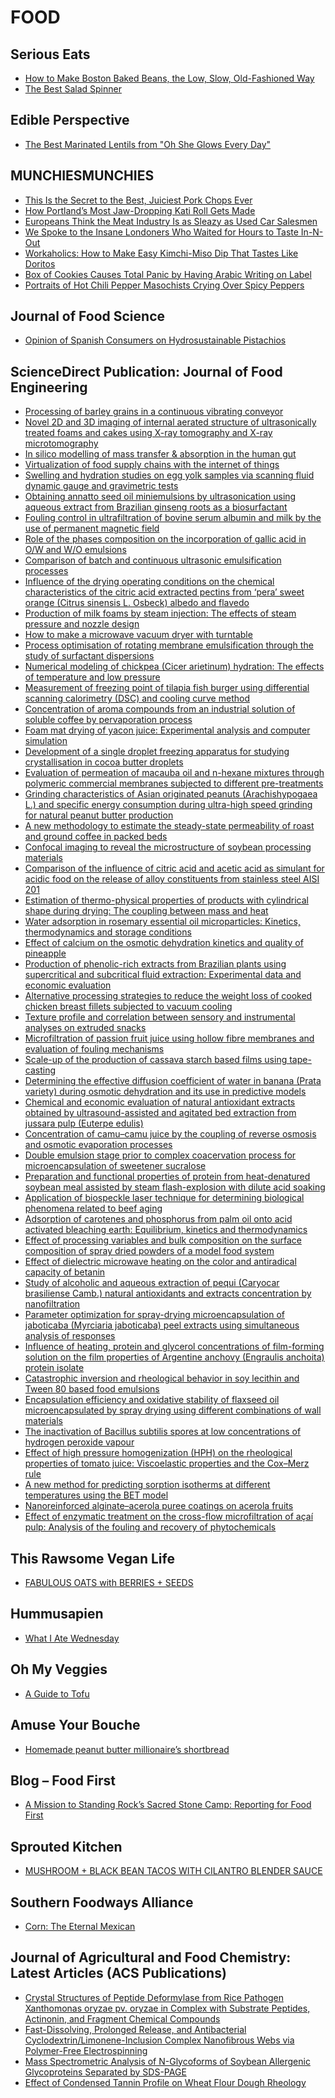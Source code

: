 # FOOD

## Serious Eats
- [How to Make Boston Baked Beans, the Low, Slow, Old-Fashioned Way](http://feeds.seriouseats.com/~r/seriouseatsfeaturesvideos/~3/kgRnG61rQbs/how-to-make-boston-baked-beans.html)
- [The Best Salad Spinner](http://feeds.seriouseats.com/~r/seriouseatsfeaturesvideos/~3/_MnhrfzA-vI/equipment-the-best-salad-spinner.html)

## Edible Perspective
- [The Best Marinated Lentils from "Oh She Glows Every Day"](http://www.edibleperspective.com/home/the-best-marinated-lentils)

## MUNCHIESMUNCHIES
- [This Is the Secret to the Best, Juiciest Pork Chops Ever](https://munchies.vice.com/en/articles/this-is-the-secret-to-the-best-juiciest-pork-chops-ever)
- [How Portland’s Most Jaw-Dropping Kati Roll Gets Made](https://munchies.vice.com/en/articles/how-portlands-most-jaw-dropping-kati-roll-gets-made)
- [Europeans Think the Meat Industry Is as Sleazy as Used Car Salesmen](https://munchies.vice.com/en/articles/europeans-think-the-meat-industry-is-as-sleazy-as-used-car-salesmen)
- [We Spoke to the Insane Londoners Who Waited for Hours to Taste In-N-Out](https://munchies.vice.com/en/articles/we-spoke-to-the-insane-londoners-who-waited-for-hours-to-taste-in-n-out)
- [Workaholics: How to Make Easy Kimchi-Miso Dip That Tastes Like Doritos](https://munchies.vice.com/en/articles/workaholics-how-to-make-easy-kimchi-miso-dip-that-tastes-like-doritos)
- [Box of Cookies Causes Total Panic by Having Arabic Writing on Label](https://munchies.vice.com/en/articles/box-of-cookies-causes-total-panic-for-having-arabic-writing-on-label)
- [Portraits of Hot Chili Pepper Masochists Crying Over Spicy Peppers](https://munchies.vice.com/en/articles/portraits-of-hot-chili-pepper-masochists-crying-over-spicy-peppers)

## Journal of Food Science
- [Opinion of Spanish Consumers on Hydrosustainable Pistachios](http://onlinelibrary.wiley.com/resolve/doi?DOI=10.1111%2F1750-3841.13501)

## ScienceDirect Publication: Journal of Food Engineering
- [Processing of barley grains in a continuous vibrating conveyor](http://rss.sciencedirect.com/action/redirectFile?&zone=main&currentActivity=feed&usageType=outward&url=http%3A%2F%2Fwww.sciencedirect.com%2Fscience%3F_ob%3DGatewayURL%26_origin%3DIRSSSEARCH%26_method%3DcitationSearch%26_piikey%3DS0260877416301364%26_version%3D1%26md5%3D387b9efcc1be7000f81765d1421ad882)
- [Novel 2D and 3D imaging of internal aerated structure of ultrasonically treated foams and cakes using X-ray tomography and X-ray microtomography](http://rss.sciencedirect.com/action/redirectFile?&zone=main&currentActivity=feed&usageType=outward&url=http%3A%2F%2Fwww.sciencedirect.com%2Fscience%3F_ob%3DGatewayURL%26_origin%3DIRSSSEARCH%26_method%3DcitationSearch%26_piikey%3DS026087741630084X%26_version%3D1%26md5%3D42f10f99f5c7415ffd361be082de6dec)
- [In silico modelling of mass transfer &amp; absorption in the human gut](http://rss.sciencedirect.com/action/redirectFile?&zone=main&currentActivity=feed&usageType=outward&url=http%3A%2F%2Fwww.sciencedirect.com%2Fscience%3F_ob%3DGatewayURL%26_origin%3DIRSSSEARCH%26_method%3DcitationSearch%26_piikey%3DS0260877415300200%26_version%3D1%26md5%3De98eefa172aebe5644eaee224f10b0c5)
- [Virtualization of food supply chains with the internet of things](http://rss.sciencedirect.com/action/redirectFile?&zone=main&currentActivity=feed&usageType=outward&url=http%3A%2F%2Fwww.sciencedirect.com%2Fscience%3F_ob%3DGatewayURL%26_origin%3DIRSSSEARCH%26_method%3DcitationSearch%26_piikey%3DS026087741530056X%26_version%3D1%26md5%3Defa13e220a7d85aecec6556684bc6e67)
- [Swelling and hydration studies on egg yolk samples via scanning fluid dynamic gauge and gravimetric tests](http://rss.sciencedirect.com/action/redirectFile?&zone=main&currentActivity=feed&usageType=outward&url=http%3A%2F%2Fwww.sciencedirect.com%2Fscience%3F_ob%3DGatewayURL%26_origin%3DIRSSSEARCH%26_method%3DcitationSearch%26_piikey%3DS0260877415003672%26_version%3D1%26md5%3Db0665139c0900dd8134bb6c855abd891)
- [Obtaining annatto seed oil miniemulsions by ultrasonication using aqueous extract from Brazilian ginseng roots as a biosurfactant](http://rss.sciencedirect.com/action/redirectFile?&zone=main&currentActivity=feed&usageType=outward&url=http%3A%2F%2Fwww.sciencedirect.com%2Fscience%3F_ob%3DGatewayURL%26_origin%3DIRSSSEARCH%26_method%3DcitationSearch%26_piikey%3DS0260877415003337%26_version%3D1%26md5%3De54f4e13068005d9b42a96018cbda470)
- [Fouling control in ultrafiltration of bovine serum albumin and milk by the use of permanent magnetic field](http://rss.sciencedirect.com/action/redirectFile?&zone=main&currentActivity=feed&usageType=outward&url=http%3A%2F%2Fwww.sciencedirect.com%2Fscience%3F_ob%3DGatewayURL%26_origin%3DIRSSSEARCH%26_method%3DcitationSearch%26_piikey%3DS0260877415003428%26_version%3D1%26md5%3Dfd6c631da8abc30481b123299c584e3b)
- [Role of the phases composition on the incorporation of gallic acid in O/W and W/O emulsions](http://rss.sciencedirect.com/action/redirectFile?&zone=main&currentActivity=feed&usageType=outward&url=http%3A%2F%2Fwww.sciencedirect.com%2Fscience%3F_ob%3DGatewayURL%26_origin%3DIRSSSEARCH%26_method%3DcitationSearch%26_piikey%3DS0260877415003507%26_version%3D1%26md5%3D1458163957514128540fa259589df42e)
- [Comparison of batch and continuous ultrasonic emulsification processes](http://rss.sciencedirect.com/action/redirectFile?&zone=main&currentActivity=feed&usageType=outward&url=http%3A%2F%2Fwww.sciencedirect.com%2Fscience%3F_ob%3DGatewayURL%26_origin%3DIRSSSEARCH%26_method%3DcitationSearch%26_piikey%3DS0260877415001995%26_version%3D1%26md5%3Da1117b9050a1d5224cd4ac63147fb266)
- [Influence of the drying operating conditions on the chemical characteristics of the citric acid extracted pectins from ‘pera’ sweet orange (Citrus sinensis L. Osbeck) albedo and flavedo](http://rss.sciencedirect.com/action/redirectFile?&zone=main&currentActivity=feed&usageType=outward&url=http%3A%2F%2Fwww.sciencedirect.com%2Fscience%3F_ob%3DGatewayURL%26_origin%3DIRSSSEARCH%26_method%3DcitationSearch%26_piikey%3DS0260877415002514%26_version%3D1%26md5%3D99def55b289b2ba605e76cfff75b9b86)
- [Production of milk foams by steam injection: The effects of steam pressure and nozzle design](http://rss.sciencedirect.com/action/redirectFile?&zone=main&currentActivity=feed&usageType=outward&url=http%3A%2F%2Fwww.sciencedirect.com%2Fscience%3F_ob%3DGatewayURL%26_origin%3DIRSSSEARCH%26_method%3DcitationSearch%26_piikey%3DS0260877415002538%26_version%3D1%26md5%3D160863e4ff85e0d212393271362ad188)
- [How to make a microwave vacuum dryer with turntable](http://rss.sciencedirect.com/action/redirectFile?&zone=main&currentActivity=feed&usageType=outward&url=http%3A%2F%2Fwww.sciencedirect.com%2Fscience%3F_ob%3DGatewayURL%26_origin%3DIRSSSEARCH%26_method%3DcitationSearch%26_piikey%3DS0260877415002848%26_version%3D1%26md5%3Df1cd38cc5272853228d704072da2c775)
- [Process optimisation of rotating membrane emulsification through the study of surfactant dispersions](http://rss.sciencedirect.com/action/redirectFile?&zone=main&currentActivity=feed&usageType=outward&url=http%3A%2F%2Fwww.sciencedirect.com%2Fscience%3F_ob%3DGatewayURL%26_origin%3DIRSSSEARCH%26_method%3DcitationSearch%26_piikey%3DS0260877415002836%26_version%3D1%26md5%3D6e9b27eb9ea88a6563e2320e96c1baf2)
- [Numerical modeling of chickpea (Cicer arietinum) hydration: The effects of temperature and low pressure](http://rss.sciencedirect.com/action/redirectFile?&zone=main&currentActivity=feed&usageType=outward&url=http%3A%2F%2Fwww.sciencedirect.com%2Fscience%3F_ob%3DGatewayURL%26_origin%3DIRSSSEARCH%26_method%3DcitationSearch%26_piikey%3DS0260877415002320%26_version%3D1%26md5%3Dfec03fcb3238a2b42fe2cdcd6b777d69)
- [Measurement of freezing point of tilapia fish burger using differential scanning calorimetry (DSC) and cooling curve method](http://rss.sciencedirect.com/action/redirectFile?&zone=main&currentActivity=feed&usageType=outward&url=http%3A%2F%2Fwww.sciencedirect.com%2Fscience%3F_ob%3DGatewayURL%26_origin%3DIRSSSEARCH%26_method%3DcitationSearch%26_piikey%3DS0260877415001429%26_version%3D1%26md5%3Dc4ffaffcccbde6090642b57280d0d8e7)
- [Concentration of aroma compounds from an industrial solution of soluble coffee by pervaporation process](http://rss.sciencedirect.com/action/redirectFile?&zone=main&currentActivity=feed&usageType=outward&url=http%3A%2F%2Fwww.sciencedirect.com%2Fscience%3F_ob%3DGatewayURL%26_origin%3DIRSSSEARCH%26_method%3DcitationSearch%26_piikey%3DS026087741500117X%26_version%3D1%26md5%3D7342bc8991e884277f55ee48460e21ce)
- [Foam mat drying of yacon juice: Experimental analysis and computer simulation](http://rss.sciencedirect.com/action/redirectFile?&zone=main&currentActivity=feed&usageType=outward&url=http%3A%2F%2Fwww.sciencedirect.com%2Fscience%3F_ob%3DGatewayURL%26_origin%3DIRSSSEARCH%26_method%3DcitationSearch%26_piikey%3DS0260877415000850%26_version%3D1%26md5%3D3812ffc6599f5ce46c454e3477bd5244)
- [Development of a single droplet freezing apparatus for studying crystallisation in cocoa butter droplets](http://rss.sciencedirect.com/action/redirectFile?&zone=main&currentActivity=feed&usageType=outward&url=http%3A%2F%2Fwww.sciencedirect.com%2Fscience%3F_ob%3DGatewayURL%26_origin%3DIRSSSEARCH%26_method%3DcitationSearch%26_piikey%3DS0260877415000576%26_version%3D1%26md5%3D1051326afb873fb7f75e4fdbe3ec8330)
- [Evaluation of permeation of macauba oil and n-hexane mixtures through polymeric commercial membranes subjected to different pre-treatments](http://rss.sciencedirect.com/action/redirectFile?&zone=main&currentActivity=feed&usageType=outward&url=http%3A%2F%2Fwww.sciencedirect.com%2Fscience%3F_ob%3DGatewayURL%26_origin%3DIRSSSEARCH%26_method%3DcitationSearch%26_piikey%3DS0260877415000382%26_version%3D1%26md5%3D283d85853a52bcd7ee5d143da9bbc786)
- [Grinding characteristics of Asian originated peanuts (Arachishypogaea L.) and specific energy consumption during ultra-high speed grinding for natural peanut butter production](http://rss.sciencedirect.com/action/redirectFile?&zone=main&currentActivity=feed&usageType=outward&url=http%3A%2F%2Fwww.sciencedirect.com%2Fscience%3F_ob%3DGatewayURL%26_origin%3DIRSSSEARCH%26_method%3DcitationSearch%26_piikey%3DS0260877414005123%26_version%3D1%26md5%3D96507ec3c198511f157f12456f5cfaca)
- [A new methodology to estimate the steady-state permeability of roast and ground coffee in packed beds](http://rss.sciencedirect.com/action/redirectFile?&zone=main&currentActivity=feed&usageType=outward&url=http%3A%2F%2Fwww.sciencedirect.com%2Fscience%3F_ob%3DGatewayURL%26_origin%3DIRSSSEARCH%26_method%3DcitationSearch%26_piikey%3DS0260877414004737%26_version%3D1%26md5%3D6ab2cab3f419b1e0bf7dafab3cc16640)
- [Confocal imaging to reveal the microstructure of soybean processing materials](http://rss.sciencedirect.com/action/redirectFile?&zone=main&currentActivity=feed&usageType=outward&url=http%3A%2F%2Fwww.sciencedirect.com%2Fscience%3F_ob%3DGatewayURL%26_origin%3DIRSSSEARCH%26_method%3DcitationSearch%26_piikey%3DS0260877414003902%26_version%3D1%26md5%3De013988d9fcf57a94651011f5917f3c2)
- [Comparison of the influence of citric acid and acetic acid as simulant for acidic food on the release of alloy constituents from stainless steel AISI 201](http://rss.sciencedirect.com/action/redirectFile?&zone=main&currentActivity=feed&usageType=outward&url=http%3A%2F%2Fwww.sciencedirect.com%2Fscience%3F_ob%3DGatewayURL%26_origin%3DIRSSSEARCH%26_method%3DcitationSearch%26_piikey%3DS0260877414003367%26_version%3D1%26md5%3D440c3f3b8a094066bba78e769474095c)
- [Estimation of thermo-physical properties of products with cylindrical shape during drying: The coupling between mass and heat](http://rss.sciencedirect.com/action/redirectFile?&zone=main&currentActivity=feed&usageType=outward&url=http%3A%2F%2Fwww.sciencedirect.com%2Fscience%3F_ob%3DGatewayURL%26_origin%3DIRSSSEARCH%26_method%3DcitationSearch%26_piikey%3DS0260877414002118%26_version%3D1%26md5%3D8107523364fdf372c9aa2b8bb3da2dc7)
- [Water adsorption in rosemary essential oil microparticles: Kinetics, thermodynamics and storage conditions](http://rss.sciencedirect.com/action/redirectFile?&zone=main&currentActivity=feed&usageType=outward&url=http%3A%2F%2Fwww.sciencedirect.com%2Fscience%3F_ob%3DGatewayURL%26_origin%3DIRSSSEARCH%26_method%3DcitationSearch%26_piikey%3DS0260877414001964%26_version%3D1%26md5%3D6fd10a00a492c1e5140614a2216cb965)
- [Effect of calcium on the osmotic dehydration kinetics and quality of pineapple](http://rss.sciencedirect.com/action/redirectFile?&zone=main&currentActivity=feed&usageType=outward&url=http%3A%2F%2Fwww.sciencedirect.com%2Fscience%3F_ob%3DGatewayURL%26_origin%3DIRSSSEARCH%26_method%3DcitationSearch%26_piikey%3DS0260877414000879%26_version%3D1%26md5%3D08134b51d053590243872ff60999edbc)
- [Production of phenolic-rich extracts from Brazilian plants using supercritical and subcritical fluid extraction: Experimental data and economic evaluation](http://rss.sciencedirect.com/action/redirectFile?&zone=main&currentActivity=feed&usageType=outward&url=http%3A%2F%2Fwww.sciencedirect.com%2Fscience%3F_ob%3DGatewayURL%26_origin%3DIRSSSEARCH%26_method%3DcitationSearch%26_piikey%3DS0260877414000569%26_version%3D1%26md5%3D6f819d31e7e16940268391063c0c165e)
- [Alternative processing strategies to reduce the weight loss of cooked chicken breast fillets subjected to vacuum cooling](http://rss.sciencedirect.com/action/redirectFile?&zone=main&currentActivity=feed&usageType=outward&url=http%3A%2F%2Fwww.sciencedirect.com%2Fscience%3F_ob%3DGatewayURL%26_origin%3DIRSSSEARCH%26_method%3DcitationSearch%26_piikey%3DS0260877413006109%26_version%3D1%26md5%3Db25dae4e341e59cff5720d18093a003d)
- [Texture profile and correlation between sensory and instrumental analyses on extruded snacks](http://rss.sciencedirect.com/action/redirectFile?&zone=main&currentActivity=feed&usageType=outward&url=http%3A%2F%2Fwww.sciencedirect.com%2Fscience%3F_ob%3DGatewayURL%26_origin%3DIRSSSEARCH%26_method%3DcitationSearch%26_piikey%3DS0260877413004111%26_version%3D1%26md5%3D8807b59a4b8699bb6408e90672066cbe)
- [Microfiltration of passion fruit juice using hollow fibre membranes and evaluation of fouling mechanisms](http://rss.sciencedirect.com/action/redirectFile?&zone=main&currentActivity=feed&usageType=outward&url=http%3A%2F%2Fwww.sciencedirect.com%2Fscience%3F_ob%3DGatewayURL%26_origin%3DIRSSSEARCH%26_method%3DcitationSearch%26_piikey%3DS0260877413004032%26_version%3D1%26md5%3Debba6b8db5b0c79e80ff67c1ff70a57e)
- [Scale-up of the production of cassava starch based films using tape-casting](http://rss.sciencedirect.com/action/redirectFile?&zone=main&currentActivity=feed&usageType=outward&url=http%3A%2F%2Fwww.sciencedirect.com%2Fscience%3F_ob%3DGatewayURL%26_origin%3DIRSSSEARCH%26_method%3DcitationSearch%26_piikey%3DS026087741300366X%26_version%3D1%26md5%3D16e85e6d289630a158f19d3452978348)
- [Determining the effective diffusion coefficient of water in banana (Prata variety) during osmotic dehydration and its use in predictive models](http://rss.sciencedirect.com/action/redirectFile?&zone=main&currentActivity=feed&usageType=outward&url=http%3A%2F%2Fwww.sciencedirect.com%2Fscience%3F_ob%3DGatewayURL%26_origin%3DIRSSSEARCH%26_method%3DcitationSearch%26_piikey%3DS0260877413003117%26_version%3D1%26md5%3D93104d04c1d28bcf08865f1179c149e5)
- [Chemical and economic evaluation of natural antioxidant extracts obtained by ultrasound-assisted and agitated bed extraction from jussara pulp (Euterpe edulis)](http://rss.sciencedirect.com/action/redirectFile?&zone=main&currentActivity=feed&usageType=outward&url=http%3A%2F%2Fwww.sciencedirect.com%2Fscience%3F_ob%3DGatewayURL%26_origin%3DIRSSSEARCH%26_method%3DcitationSearch%26_piikey%3DS0260877413002653%26_version%3D1%26md5%3D71b12bb807e6cfa28ddcd4e51625d62c)
- [Concentration of camu–camu juice by the coupling of reverse osmosis and osmotic evaporation processes](http://rss.sciencedirect.com/action/redirectFile?&zone=main&currentActivity=feed&usageType=outward&url=http%3A%2F%2Fwww.sciencedirect.com%2Fscience%3F_ob%3DGatewayURL%26_origin%3DIRSSSEARCH%26_method%3DcitationSearch%26_piikey%3DS0260877413002331%26_version%3D1%26md5%3Dd6b10bc96c097d72abf385f1f0199af7)
- [Double emulsion stage prior to complex coacervation process for microencapsulation of sweetener sucralose](http://rss.sciencedirect.com/action/redirectFile?&zone=main&currentActivity=feed&usageType=outward&url=http%3A%2F%2Fwww.sciencedirect.com%2Fscience%3F_ob%3DGatewayURL%26_origin%3DIRSSSEARCH%26_method%3DcitationSearch%26_piikey%3DS0260877413002318%26_version%3D1%26md5%3D7666df0505173dbc5c884d3041440399)
- [Preparation and functional properties of protein from heat-denatured soybean meal assisted by steam flash-explosion with dilute acid soaking](http://rss.sciencedirect.com/action/redirectFile?&zone=main&currentActivity=feed&usageType=outward&url=http%3A%2F%2Fwww.sciencedirect.com%2Fscience%3F_ob%3DGatewayURL%26_origin%3DIRSSSEARCH%26_method%3DcitationSearch%26_piikey%3DS0260877413002379%26_version%3D1%26md5%3Db13780d3c93aad857ec12e3bb3c67fee)
- [Application of biospeckle laser technique for determining biological phenomena related to beef aging](http://rss.sciencedirect.com/action/redirectFile?&zone=main&currentActivity=feed&usageType=outward&url=http%3A%2F%2Fwww.sciencedirect.com%2Fscience%3F_ob%3DGatewayURL%26_origin%3DIRSSSEARCH%26_method%3DcitationSearch%26_piikey%3DS0260877413002501%26_version%3D1%26md5%3D9556f7962332d2d41b5b1c5668a6ffcb)
- [Adsorption of carotenes and phosphorus from palm oil onto acid activated bleaching earth: Equilibrium, kinetics and thermodynamics](http://rss.sciencedirect.com/action/redirectFile?&zone=main&currentActivity=feed&usageType=outward&url=http%3A%2F%2Fwww.sciencedirect.com%2Fscience%3F_ob%3DGatewayURL%26_origin%3DIRSSSEARCH%26_method%3DcitationSearch%26_piikey%3DS0260877413002082%26_version%3D1%26md5%3Daafa48f4265a39c892bc2c5387a4bdf5)
- [Effect of processing variables and bulk composition on the surface composition of spray dried powders of a model food system](http://rss.sciencedirect.com/action/redirectFile?&zone=main&currentActivity=feed&usageType=outward&url=http%3A%2F%2Fwww.sciencedirect.com%2Fscience%3F_ob%3DGatewayURL%26_origin%3DIRSSSEARCH%26_method%3DcitationSearch%26_piikey%3DS0260877413001489%26_version%3D1%26md5%3Dca2eb061344b6a184f58fbb8b8fb52d5)
- [Effect of dielectric microwave heating on the color and antiradical capacity of betanin](http://rss.sciencedirect.com/action/redirectFile?&zone=main&currentActivity=feed&usageType=outward&url=http%3A%2F%2Fwww.sciencedirect.com%2Fscience%3F_ob%3DGatewayURL%26_origin%3DIRSSSEARCH%26_method%3DcitationSearch%26_piikey%3DS026087741300143X%26_version%3D1%26md5%3Dc2382d7c6a786d0932f7fb3c8213fae4)
- [Study of alcoholic and aqueous extraction of pequi (Caryocar brasiliense Camb.) natural antioxidants and extracts concentration by nanofiltration](http://rss.sciencedirect.com/action/redirectFile?&zone=main&currentActivity=feed&usageType=outward&url=http%3A%2F%2Fwww.sciencedirect.com%2Fscience%3F_ob%3DGatewayURL%26_origin%3DIRSSSEARCH%26_method%3DcitationSearch%26_piikey%3DS0260877412005912%26_version%3D1%26md5%3Df2d1400468bcc34c030398b1287ee381)
- [Parameter optimization for spray-drying microencapsulation of jaboticaba (Myrciaria jaboticaba) peel extracts using simultaneous analysis of responses](http://rss.sciencedirect.com/action/redirectFile?&zone=main&currentActivity=feed&usageType=outward&url=http%3A%2F%2Fwww.sciencedirect.com%2Fscience%3F_ob%3DGatewayURL%26_origin%3DIRSSSEARCH%26_method%3DcitationSearch%26_piikey%3DS0260877412005742%26_version%3D1%26md5%3D21fad158633bac2bac83a81dbb0d0116)
- [Influence of heating, protein and glycerol concentrations of film-forming solution on the film properties of Argentine anchovy (Engraulis anchoita) protein isolate](http://rss.sciencedirect.com/action/redirectFile?&zone=main&currentActivity=feed&usageType=outward&url=http%3A%2F%2Fwww.sciencedirect.com%2Fscience%3F_ob%3DGatewayURL%26_origin%3DIRSSSEARCH%26_method%3DcitationSearch%26_piikey%3DS0260877413000113%26_version%3D1%26md5%3D941ac2835eb4a09697ffc5ddc9027a82)
- [Catastrophic inversion and rheological behavior in soy lecithin and Tween 80 based food emulsions](http://rss.sciencedirect.com/action/redirectFile?&zone=main&currentActivity=feed&usageType=outward&url=http%3A%2F%2Fwww.sciencedirect.com%2Fscience%3F_ob%3DGatewayURL%26_origin%3DIRSSSEARCH%26_method%3DcitationSearch%26_piikey%3DS0260877412005924%26_version%3D1%26md5%3Df5f9616c6341bfb840cc970256171f02)
- [Encapsulation efficiency and oxidative stability of flaxseed oil microencapsulated by spray drying using different combinations of wall materials](http://rss.sciencedirect.com/action/redirectFile?&zone=main&currentActivity=feed&usageType=outward&url=http%3A%2F%2Fwww.sciencedirect.com%2Fscience%3F_ob%3DGatewayURL%26_origin%3DIRSSSEARCH%26_method%3DcitationSearch%26_piikey%3DS0260877412001756%26_version%3D1%26md5%3D5b87355ef54340d5fe25a5780a904165)
- [The inactivation of Bacillus subtilis spores at low concentrations of hydrogen peroxide vapour](http://rss.sciencedirect.com/action/redirectFile?&zone=main&currentActivity=feed&usageType=outward&url=http%3A%2F%2Fwww.sciencedirect.com%2Fscience%3F_ob%3DGatewayURL%26_origin%3DIRSSSEARCH%26_method%3DcitationSearch%26_piikey%3DS0260877412004141%26_version%3D1%26md5%3Dca0644aeff55bbcc10c4677e7938bea6)
- [Effect of high pressure homogenization (HPH) on the rheological properties of tomato juice: Viscoelastic properties and the Cox–Merz rule](http://rss.sciencedirect.com/action/redirectFile?&zone=main&currentActivity=feed&usageType=outward&url=http%3A%2F%2Fwww.sciencedirect.com%2Fscience%3F_ob%3DGatewayURL%26_origin%3DIRSSSEARCH%26_method%3DcitationSearch%26_piikey%3DS0260877412003597%26_version%3D1%26md5%3Dc95286ddee24dd46c4e6d155cd3533d4)
- [A new method for predicting sorption isotherms at different temperatures using the BET model](http://rss.sciencedirect.com/action/redirectFile?&zone=main&currentActivity=feed&usageType=outward&url=http%3A%2F%2Fwww.sciencedirect.com%2Fscience%3F_ob%3DGatewayURL%26_origin%3DIRSSSEARCH%26_method%3DcitationSearch%26_piikey%3DS0260877412003500%26_version%3D1%26md5%3D1078ea5de946809ba988c3cf0a391b94)
- [Nanoreinforced alginate–acerola puree coatings on acerola fruits](http://rss.sciencedirect.com/action/redirectFile?&zone=main&currentActivity=feed&usageType=outward&url=http%3A%2F%2Fwww.sciencedirect.com%2Fscience%3F_ob%3DGatewayURL%26_origin%3DIRSSSEARCH%26_method%3DcitationSearch%26_piikey%3DS0260877412003743%26_version%3D1%26md5%3D6b1bc687eba40b15c41eeed53ba73b6b)
- [Effect of enzymatic treatment on the cross-flow microfiltration of açaí pulp: Analysis of the fouling and recovery of phytochemicals](http://rss.sciencedirect.com/action/redirectFile?&zone=main&currentActivity=feed&usageType=outward&url=http%3A%2F%2Fwww.sciencedirect.com%2Fscience%3F_ob%3DGatewayURL%26_origin%3DIRSSSEARCH%26_method%3DcitationSearch%26_piikey%3DS0260877412003214%26_version%3D1%26md5%3D08073c628eb6796cf6461ae9df05c145)

## This Rawsome Vegan Life
- [FABULOUS OATS with BERRIES + SEEDS](http://feedproxy.google.com/~r/ThisRawsomeVeganLife/~3/Q4o_6dlXcnM/fabulous-oats-with-berries-seeds.html)

## Hummusapien
- [What I Ate Wednesday](http://www.hummusapien.com/what-i-ate-wednesday-53/)

## Oh My Veggies
- [A Guide to Tofu](http://ohmyveggies.com/a-guide-to-tofu/)

## Amuse Your Bouche
- [Homemade peanut butter millionaire’s shortbread](http://feedproxy.google.com/~r/amuse-your-bouche/MZbY/~3/uaWCa3oWTmU/)

## Blog – Food First
- [A Mission to Standing Rock’s Sacred Stone Camp: Reporting for Food First](https://foodfirst.org/a-mission-to-standing-rock-reporting-for-food-first/)

## Sprouted Kitchen
- [MUSHROOM + BLACK BEAN TACOS WITH CILANTRO BLENDER SAUCE](http://www.sproutedkitchen.com/home/2016/9/20/mushroom-black-bean-tacos-with-cilantro-blender-sauce)

## Southern Foodways Alliance
- [Corn: The Eternal Mexican](http://www.southernfoodways.org/corn-the-eternal-mexican/)

## Journal of Agricultural and Food Chemistry: Latest Articles (ACS Publications)
- [Crystal Structures of Peptide Deformylase from Rice
Pathogen Xanthomonas oryzae pv. oryzae in Complex with Substrate Peptides, Actinonin, and Fragment Chemical
Compounds](http://feedproxy.google.com/~r/acs/jafcau/~3/4pRdzqP7FxI/acs.jafc.6b02976)
- [Fast-Dissolving, Prolonged Release, and Antibacterial
Cyclodextrin/Limonene-Inclusion Complex Nanofibrous Webs via Polymer-Free
Electrospinning](http://feedproxy.google.com/~r/acs/jafcau/~3/ohKkkyRktoQ/acs.jafc.6b02632)
- [Mass Spectrometric Analysis of N-Glycoforms of Soybean Allergenic Glycoproteins Separated by SDS-PAGE](http://feedproxy.google.com/~r/acs/jafcau/~3/z3GUQ8nMCuU/acs.jafc.6b02773)
- [Effect of Condensed Tannin Profile on Wheat Flour
Dough Rheology](http://feedproxy.google.com/~r/acs/jafcau/~3/45wOFEZ4iPo/acs.jafc.6b02601)


